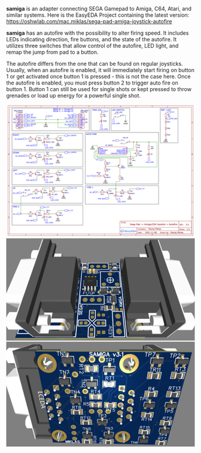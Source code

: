 **samiga** is an adapter connecting SEGA Gamepad to Amiga, C64, Atari, and similar systems. 
Here is the EasyEDA Project containing the latest version: https://oshwlab.com/mac.miklas/sega-pad-amiga-joystick-autofire

**samiga** has an autofire with the possibility to alter firing speed. It includes LEDs indicating direction, fire buttons, and the state of the autofire. It utilizes three switches that allow control of the autofire, LED light, and remap the jump from pad to a button.

The autofire differs from the one that can be found on regular joysticks. Usually, when an autofire is enabled, it will immediately start firing on button 1 or get activated once button 1 is pressed - this is not the case here. Once the autofire is enabled, you must press button 2 to trigger auto fire on button 1. Button 1 can still be used for single shots or kept pressed to throw grenades or load up energy for a powerful single shot.

![Schematic](/img/schematic.png)
![Top](/img/3d_top.png)
![Bottom](/img/3d_bottom.png)
